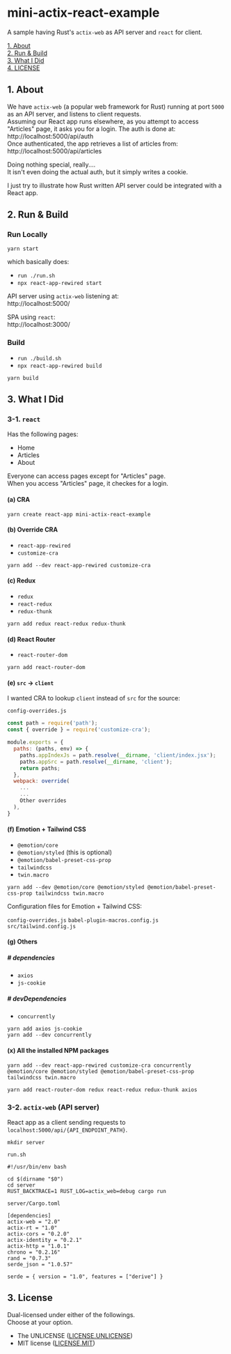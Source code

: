 # mini-actix-react-example

A sample having Rust's `actix-web` as API server and `react` for client.

[1. About](#about)  
[2. Run & Build](#run-build)  
[3. What I Did](#what)  
[4. LICENSE](#license)  


<a id="about"></a>
## 1. About

We have `actix-web` (a popular web framework for Rust) running at port `5000` as an API server, and listens to client requests.  
Assuming our React app runs elsewhere, as you attempt to access "Articles" page, it asks you for a login.
The auth is done at: http://localhost:5000/api/auth  
Once authenticated, the app retrieves a list of articles from: http://localhost:5000/api/articles

Doing nothing special, really....  
It isn't even doing the actual auth, but it simply writes a cookie.

I just try to illustrate how Rust written API server
could be integrated with a React app.



<a id="run-build"></a>
## 2. Run & Build

### Run Locally
```shell
yarn start
```

which basically does:
- `run ./run.sh`
- `npx react-app-rewired start`

API server using `actix-web` listening at:  
http://localhost:5000/

SPA using `react`:  
http://localhost:3000/



### Build
- `run ./build.sh`
- `npx react-app-rewired build`
```shell
yarn build
```



<a id="what"></a>
## 3. What I Did


### 3-1. `react`

Has the following pages:
- Home
- Articles
- About

Everyone can access pages except for "Articles" page.  
When you access "Articles" page, it checkes for a login.


#### (a) CRA

```shell
yarn create react-app mini-actix-react-example
```

#### (b) Override CRA

- `react-app-rewired`
- `customize-cra`

```shell
yarn add --dev react-app-rewired customize-cra
```

#### (c) Redux

- `redux`
- `react-redux`
- `redux-thunk`

```shell
yarn add redux react-redux redux-thunk
```

#### (d) React Router

- `react-router-dom`

```shell
yarn add react-router-dom
```

#### (e) `src` -&gt; `client`

I wanted CRA to lookup `client` instead of `src` for the source:

`config-overrides.js`
```js
const path = require('path');
const { override } = require('customize-cra');

module.exports = {
  paths: (paths, env) => {
    paths.appIndexJs = path.resolve(__dirname, 'client/index.jsx');
    paths.appSrc = path.resolve(__dirname, 'client');
    return paths;
  },
  webpack: override(
    ...
    ...
    Other overrides
  ),
}
```

#### (f) Emotion + Tailwind CSS

- `@emotion/core`
- `@emotion/styled` (this is optional)
- `@emotion/babel-preset-css-prop`
- `tailwindcss`
- `twin.macro`

```shell
yarn add --dev @emotion/core @emotion/styled @emotion/babel-preset-css-prop tailwindcss twin.macro
```

Configuration files for Emotion + Tailwind CSS:

`config-overrides.js`
`babel-plugin-macros.config.js`
`src/tailwind.config.js`


#### (g) Others

##### # dependencies
- `axios`
- `js-cookie`

##### # devDependencies
- `concurrently`

```shell
yarn add axios js-cookie
yarn add --dev concurrently
```


#### (x) All the installed NPM packages

```shell
yarn add --dev react-app-rewired customize-cra concurrently @emotion/core @emotion/styled @emotion/babel-preset-css-prop tailwindcss twin.macro

yarn add react-router-dom redux react-redux redux-thunk axios
```


### 3-2. `actix-web` (API server)

React app as a client sending requests to `localhost:5000/api/{API_ENDPOINT_PATH}`.

```shell
mkdir server
```

`run.sh`
```shell
#!/usr/bin/env bash

cd $(dirname "$0")
cd server
RUST_BACKTRACE=1 RUST_LOG=actix_web=debug cargo run
```
`server/Cargo.toml`
```
[dependencies]
actix-web = "2.0"
actix-rt = "1.0"
actix-cors = "0.2.0"
actix-identity = "0.2.1"
actix-http = "1.0.1"
chrono = "0.2.16"
rand = "0.7.3"
serde_json = "1.0.57"

serde = { version = "1.0", features = ["derive"] }
```



<a id="license"></a>
## 3. License

Dual-licensed under either of the followings.  
Choose at your option.

- The UNLICENSE ([LICENSE.UNLICENSE](LICENSE.UNLICENSE))
- MIT license ([LICENSE.MIT](LICENSE.MIT))

